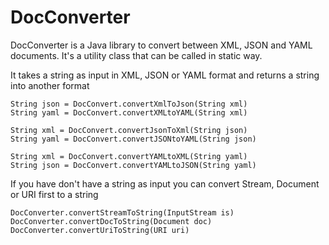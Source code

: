 # DocConverter

DocConverter is a Java library to convert between XML, JSON and YAML documents. It's a utility class that can be called in static way.

It takes a string as input in XML, JSON or YAML format and returns a string into another format

	String json = DocConvert.convertXmlToJson(String xml) 
	String yaml = DocConvert.convertXMLtoYAML(String xml)
	
	String xml = DocConvert.convertJsonToXml(String json)
	String yaml = DocConvert.convertJSONtoYAML(String json)
	
	String xml = DocConvert.convertYAMLtoXML(String yaml)
	String json = DocConvert.convertYAMLtoJSON(String yaml)

If you have don't have a string as input you can convert Stream, Document or URI first to a string

	DocConverter.convertStreamToString(InputStream is)
	DocConverter.convertDocToString(Document doc)
	DocConverter.convertUriToString(URI uri)	